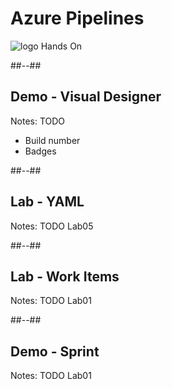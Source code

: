 <!-- .slide: class="transition bg-blue" -->

# Azure Pipelines
![logo](./assets/images/services/pipelines/logo.svg)
Hands On

##--##

## Demo - Visual Designer

Notes:
TODO
- Build number
- Badges


##--##

## Lab - YAML


Notes:
TODO Lab05

##--##

## Lab - Work Items


Notes:
TODO Lab01

##--##

## Demo - Sprint


Notes:
TODO Lab01
